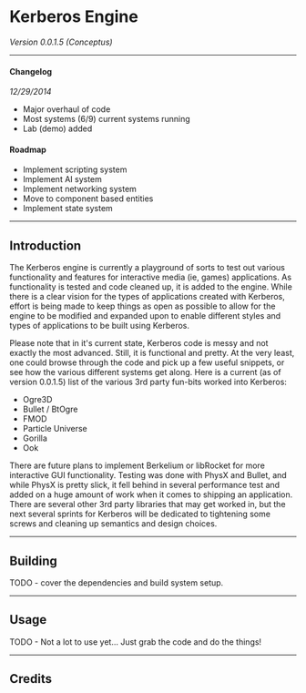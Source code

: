 # Kerberos Engine 
_Version 0.0.1.5 (Conceptus)_ 

---

#### Changelog  
_12/29/2014_
  + Major overhaul of code
  + Most systems (6/9) current systems running
  + Lab (demo) added
  
#### Roadmap
  + Implement scripting system
  + Implement AI system
  + Implement networking system
  + Move to component based entities
  + Implement state system
  
---
  
## Introduction  

The Kerberos engine is currently a playground of sorts to test out various
functionality and features for interactive media (ie, games) applications. As functionality is tested and code cleaned up, it is added to the engine. While there is a clear vision for the types of applications created with Kerberos, effort is being made to keep things as open as possible to allow for the engine to be modified and expanded upon to enable different styles and types of applications to be built using Kerberos.

Please note that in it's current state, Kerberos code is messy and not exactly the most advanced.  Still, it is functional and pretty. At the very least, one could browse through the code and pick up a few useful snippets, or see how the various different systems get along. Here is a current (as of version 0.0.1.5) list of the various 3rd party fun-bits worked into Kerberos:

 + Ogre3D
 + Bullet / BtOgre
 + FMOD
 + Particle Universe
 + Gorilla
 + Ook
 
There are future plans to implement Berkelium or libRocket for more interactive GUI functionality. Testing was done with PhysX and Bullet, and while PhysX is pretty slick, it fell behind in several performance test and added on a huge amount of work when it comes to shipping an application. There are several other 3rd party libraries that may get worked in, but the next several sprints for Kerberos will be dedicated to tightening some screws and cleaning up semantics and design choices.

---

## Building

TODO - cover the dependencies and build system setup.

---

## Usage

TODO - Not a lot to use yet... Just grab the code and do the things!

---

## Credits
